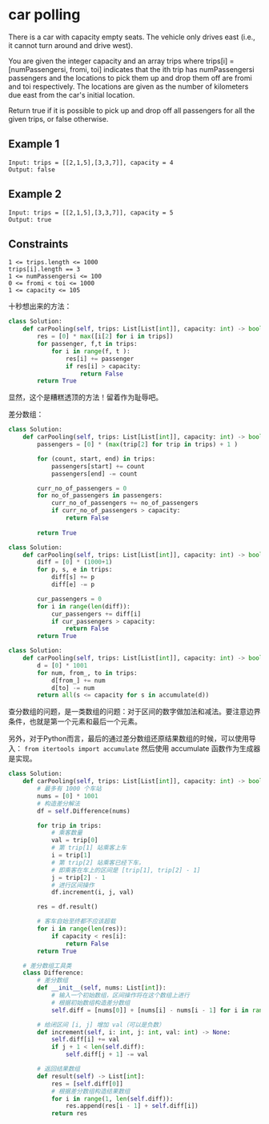 # car polling

There is a car with capacity empty seats. The vehicle only drives east (i.e., it cannot turn around and drive west).

You are given the integer capacity and an array trips where trips[i] = [numPassengersi, fromi, toi] indicates that the ith trip has numPassengersi passengers and the locations to pick them up and drop them off are fromi and toi respectively. The locations are given as the number of kilometers due east from the car's initial location.

Return true if it is possible to pick up and drop off all passengers for all the given trips, or false otherwise.

## Example 1

```text
Input: trips = [[2,1,5],[3,3,7]], capacity = 4
Output: false
```

## Example 2

```text
Input: trips = [[2,1,5],[3,3,7]], capacity = 5
Output: true
```

## Constraints

```text
1 <= trips.length <= 1000
trips[i].length == 3
1 <= numPassengersi <= 100
0 <= fromi < toi <= 1000
1 <= capacity <= 105
```

十秒想出来的方法：

```python
class Solution:
    def carPooling(self, trips: List[List[int]], capacity: int) -> bool:
        res = [0] * max([i[2] for i in trips])
        for passenger, f,t in trips:
            for i in range(f, t ):
                res[i] += passenger
                if res[i] > capacity:
                    return False
        return True
```

显然，这个是糟糕透顶的方法！留着作为耻辱吧。

差分数组：

```python
class Solution:
    def carPooling(self, trips: List[List[int]], capacity: int) -> bool:
        passengers = [0] * (max(trip[2] for trip in trips) + 1 )

        for (count, start, end) in trips:
            passengers[start] += count
            passengers[end] -= count

        curr_no_of_passengers = 0
        for no_of_passengers in passengers:
            curr_no_of_passengers += no_of_passengers
            if curr_no_of_passengers > capacity:
                return False
            
        return True
```

```python
class Solution:
    def carPooling(self, trips: List[List[int]], capacity: int) -> bool:
        diff = [0] * (1000+1)
        for p, s, e in trips:
            diff[s] += p
            diff[e] -= p

        cur_passengers = 0
        for i in range(len(diff)):
            cur_passengers += diff[i]
            if cur_passengers > capacity:
                return False
        return True
```

```python
class Solution:
    def carPooling(self, trips: List[List[int]], capacity: int) -> bool:
        d = [0] * 1001
        for num, from_, to in trips:
            d[from_] += num
            d[to] -= num
        return all(s <= capacity for s in accumulate(d))
```

查分数组的问题，是一类数组的问题：对于区间的数字做加法和减法。要注意边界条件，也就是第一个元素和最后一个元素。

另外，对于Python而言，最后的通过差分数组还原结果数组的时候，可以使用导入：
`from itertools import accumulate` 然后使用 accumulate 函数作为生成器是实现。

```python
class Solution:
    def carPooling(self, trips: List[List[int]], capacity: int) -> bool:
        # 最多有 1000 个车站
        nums = [0] * 1001
        # 构造差分解法
        df = self.Difference(nums)

        for trip in trips:
            # 乘客数量
            val = trip[0]
            # 第 trip[1] 站乘客上车
            i = trip[1]
            # 第 trip[2] 站乘客已经下车，
            # 即乘客在车上的区间是 [trip[1], trip[2] - 1]
            j = trip[2] - 1
            # 进行区间操作
            df.increment(i, j, val)

        res = df.result()

        # 客车自始至终都不应该超载
        for i in range(len(res)):
            if capacity < res[i]:
                return False
        return True

    # 差分数组工具类
    class Difference:
        # 差分数组
        def __init__(self, nums: List[int]):
            # 输入一个初始数组，区间操作将在这个数组上进行
            # 根据初始数组构造差分数组
            self.diff = [nums[0]] + [nums[i] - nums[i - 1] for i in range(1, len(nums))]

        # 给闭区间 [i, j] 增加 val（可以是负数）
        def increment(self, i: int, j: int, val: int) -> None:
            self.diff[i] += val
            if j + 1 < len(self.diff):
                self.diff[j + 1] -= val

        # 返回结果数组
        def result(self) -> List[int]:
            res = [self.diff[0]]
            # 根据差分数组构造结果数组
            for i in range(1, len(self.diff)):
                res.append(res[i - 1] + self.diff[i])
            return res
```
